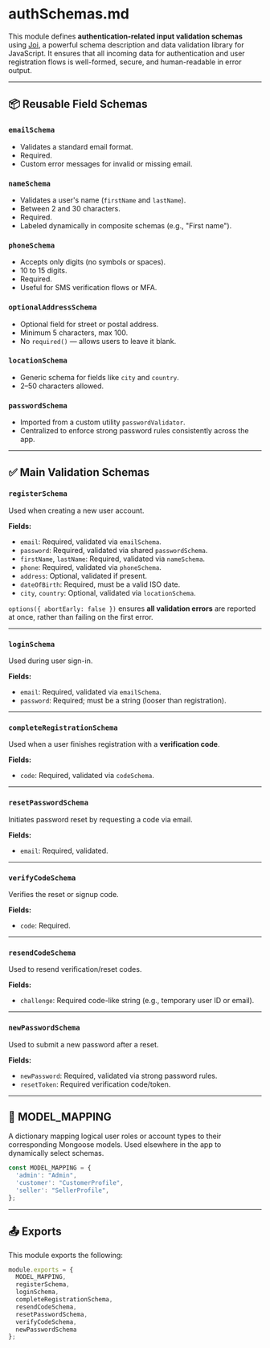 # authSchemas.md

This module defines **authentication-related input validation schemas** using [Joi](https://joi.dev/), a powerful schema description and data validation library for JavaScript. It ensures that all incoming data for authentication and user registration flows is well-formed, secure, and human-readable in error output.

---

## 📦 Reusable Field Schemas

### `emailSchema`
- Validates a standard email format.
- Required.
- Custom error messages for invalid or missing email.

### `nameSchema`
- Validates a user's name (`firstName` and `lastName`).
- Between 2 and 30 characters.
- Required.
- Labeled dynamically in composite schemas (e.g., "First name").

### `phoneSchema`
- Accepts only digits (no symbols or spaces).
- 10 to 15 digits.
- Required.
- Useful for SMS verification flows or MFA.

### `optionalAddressSchema`
- Optional field for street or postal address.
- Minimum 5 characters, max 100.
- No `required()` — allows users to leave it blank.

### `locationSchema`
- Generic schema for fields like `city` and `country`.
- 2–50 characters allowed.

### `passwordSchema`
- Imported from a custom utility `passwordValidator`.
- Centralized to enforce strong password rules consistently across the app.

---

## ✅ Main Validation Schemas

### `registerSchema`
Used when creating a new user account.

**Fields:**
- `email`: Required, validated via `emailSchema`.
- `password`: Required, validated via shared `passwordSchema`.
- `firstName`, `lastName`: Required, validated via `nameSchema`.
- `phone`: Required, validated via `phoneSchema`.
- `address`: Optional, validated if present.
- `dateOfBirth`: Required, must be a valid ISO date.
- `city`, `country`: Optional, validated via `locationSchema`.

`options({ abortEarly: false })` ensures **all validation errors** are reported at once, rather than failing on the first error.

---

### `loginSchema`
Used during user sign-in.

**Fields:**
- `email`: Required, validated via `emailSchema`.
- `password`: Required; must be a string (looser than registration).

---

### `completeRegistrationSchema`
Used when a user finishes registration with a **verification code**.

**Fields:**
- `code`: Required, validated via `codeSchema`.

---

### `resetPasswordSchema`
Initiates password reset by requesting a code via email.

**Fields:**
- `email`: Required, validated.

---

### `verifyCodeSchema`
Verifies the reset or signup code.

**Fields:**
- `code`: Required.

---

### `resendCodeSchema`
Used to resend verification/reset codes.

**Fields:**
- `challenge`: Required code-like string (e.g., temporary user ID or email).

---

### `newPasswordSchema`
Used to submit a new password after a reset.

**Fields:**
- `newPassword`: Required, validated via strong password rules.
- `resetToken`: Required verification code/token.

---

## 🔄 MODEL_MAPPING
A dictionary mapping logical user roles or account types to their corresponding Mongoose models. Used elsewhere in the app to dynamically select schemas.

```js
const MODEL_MAPPING = {
  'admin': "Admin",
  'customer': "CustomerProfile",
  'seller': "SellerProfile",
};
````

---

## 📤 Exports

This module exports the following:

```js
module.exports = {
  MODEL_MAPPING,
  registerSchema,
  loginSchema,
  completeRegistrationSchema,
  resendCodeSchema,
  resetPasswordSchema,
  verifyCodeSchema,
  newPasswordSchema
};
```